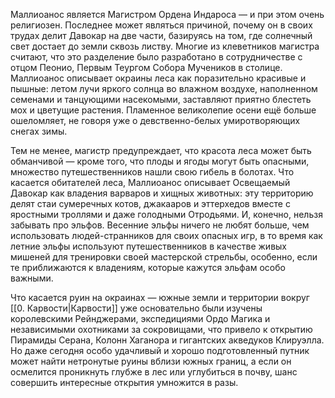 Маллиоанос является Магистром Ордена Индароса — и при этом очень религиозен. Последнее может являться причиной, почему он в своих трудах делит Давокар на две части, базируясь на том, где солнечный свет достает до земли сквозь листву. Многие из клеветников магистра считают, что это разделение было разработано в сотрудничестве с отцом Пеонио, Первым Теургом Собора Мучеников в столице. Маллиоанос описывает окраины леса как поразительно красивые и пышные: летом лучи яркого солнца во влажном воздухе, наполненном семенами и танцующими насекомыми, заставляют приятно блестеть мох и цветущие растения. Пламенное великолепие осени ещё больше ошеломляет, не говоря уже о девственно-белых умиротворяющих снегах зимы.  

Тем не менее, магистр предупреждает, что красота леса может быть обманчивой — кроме того, что плоды и ягоды могут быть опасными, множество путешественников нашли свою гибель в болотах. Что касается обитателей леса, Маллиоанос описывает Освещаемый Давокар как владения варваров и хищных животных: эту территорию делят стаи сумеречных котов, джакааров и эттерхедов вместе с яростными троллями и даже голодными Отродьями. И, конечно, нельзя забывать про эльфов. Весенние эльфы ничего не любят больше, чем использовать людей-странников для своих опасных игр, в то время как летние эльфы используют путешественников в качестве живых мишеней для тренировки своей мастерской стрельбы, особенно, если те приближаются к владениям, которые кажутся эльфам особо важными.  

Что касается руин на окраинах — южные земли и территории вокруг [[0. Карвости|Карвости]] уже основательно были изучены королевскими Рейнджерами, экспедициями Ордо Магика и независимыми охотниками за сокровищами, что привело к открытию Пирамиды Серана, Колонн Хаганора и гигантских акведуков Клируэлла. Но даже сегодня особо удачливый и хорошо подготовленный путник может найти нетронутые руины вблизи южных границ, а если он осмелится проникнуть глубже в лес или углубиться в почву, шанс совершить интересные открытия умножится в разы.